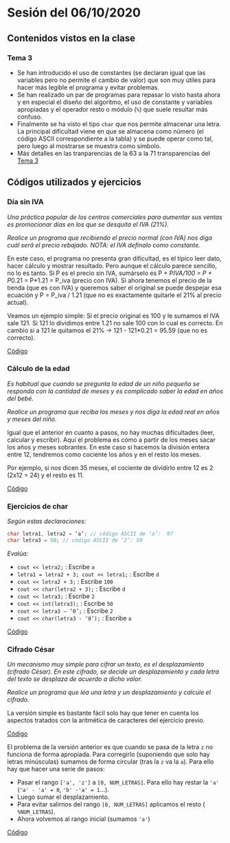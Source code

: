 # Sesión del 06/10/2020

## Contenidos vistos en la clase

### Tema 3
* Se han introducido el uso de constantes (se declaran igual que las variables pero no permite el cambio de valor) que son muy útiles para hacer más legible el programa y evitar problemas.
* Se han realizado un par de programas para repasar lo visto hasta ahora y en especial el diseño del algoritmo, el uso de constante y variables apropiadas y el operador resto o módulo (`%`) que suele resultar más confuso.
* Finalmente se ha visto el tipo `char` que nos permite almacenar una letra. La principal dificultad viene en que se almacena como número (el código ASCII correspondiente a la tabla) y se puede operar como tal, pero luego al mostrarse se muestra como símbolo.
* Más detalles en las tranparencias de la 63 a la 71 transparencias del [Tema 3](https://eii.cv.uma.es/pluginfile.php/233673/mod_resource/content/3/Tema%203.pdf)

## Códigos utilizados y ejercicios

### Día sin IVA

*Una práctica popular de los centros comerciales para aumentar sus ventas es promocionar días en los que se desquita el IVA (21%).*

*Realice un programa que recibiendo el precio normal (con IVA) nos diga cuál será el precio rebajado. NOTA: el IVA defínalo como constante.*

En este caso, el programa no presenta gran dificultad, es el típico leer dato, hacer cálculo y mostrar resultado. Pero aunque el cálculo parece sencillo, no lo es tanto. Si P es el precio sin IVA, sumárselo es P + P*IVA/100 = P + P*0.21 = P*1.21 = P_iva (precio con IVA). Si ahora tenemos el precio de la tienda (que es con IVA) y queremos saber el original se puede despejar esa ecuación y P = P_iva / 1.21 (que no es exactamente quitarle el 21% al precio actual).

Veamos un ejemplo simple: Si el precio original es 100 y le sumamos el IVA sale 121. Si 121 lo dividimos entre 1.21 no sale 100 con lo cual es correcto. En cambio si a 121 le quitamos el 21% -> 121 - 121*0.21 = 95.59 (que no es correcto).

[Código](sesion20.10.06/dia_sin_iva.cpp)

### Cálculo de la edad

*Es habitual que cuando se pregunta la edad de un niño pequeño se responda con la cantidad de meses y es complicado saber la edad en años del bebé.*

*Realice un programa que reciba los meses y nos diga la edad real en años y meses del niño.*

Igual que el anterior en cuanto a pasos, no hay muchas dificultades (leer, calcular y escribir). Aquí el problema es cómo a partir de los meses sacar los años y meses sobrantes. En este caso si hacemos la división entera entre 12, tendremos como cociente los años y en el resto los meses.

Por ejemplo, si nos dicen 35 meses, el cociente de dividirlo entre 12 es 2 (2x12 = 24) y el resto es 11.

[Código](sesion20.10.06/calculo_edad.cpp)

### Ejercicios de char

*Según estas declaraciones:*

```cpp
char letra1, letra2 = ‘a’; // código ASCII de ‘a’:  97
char letra3 = 50; // código ASCII de ‘2’: 50
````
*Evalúa:*
* `cout << letra2;` : Escribe `a`
* `letra1 = letra2 + 3; cout << letra1;` : Escribe `d`	
* `cout << letra2 + 3;` : Escribe `100`
* `cout << char(letra2 + 3);` : Escribe `d`		
* `cout << letra3;` : Escribe `2`	
* `cout << int(letra3);` : Escribe `50`
* `cout << letra3 – ‘0’;` :	Escribe `2`			
* `cout << char(letra3 - ‘0’);` : Escribe `a`

[Código](sesion20.10.06/escritura_char.cpp)

### Cifrado César

*Un mecanismo muy simple para cifrar un texto, es el desplazamiento (cifrado César). En este cifrado, se decide un desplazamiento y cada letra del texto se desplaza  de acuerdo a dicho valor.*

*Realice un programa que lea una letra y un desplazamiento y calcule el cifrado.*

La versión simple es bastante fácil solo hay que tener en cuenta los aspectos tratados con la aritmética de caracteres del ejercicio previo.

[Código](sesion20.10.06/cifrado_cesar_simple.cpp)

El problema de la versión anterior es que cuando se pasa de la letra `z` no funciona de forma apropiada. Para corregirlo (suponiendo que solo hay letras minúsculas) sumamos de forma circular (tras la `z` va la `a`). Para ello hay que hacer una serie de pasos:

* Pasar el rango `['a', 'z']` a `[0, NUM_LETRAS]`. Para ello hay restar la `'a'` (`'a' - 'a' = 0`, `'b' -'a' = 1`...).
* Luego sumar el desplazamiento.
* Para evitar salirnos del rango `[0, NUM_LETRAS]` aplicamos el resto ( `%NUM_LETRAS`).
* Ahora volvemos al rango inicial (sumamos `'a'`)

[Código](sesion20.10.06/cifrado_cesar_circular.cpp)




